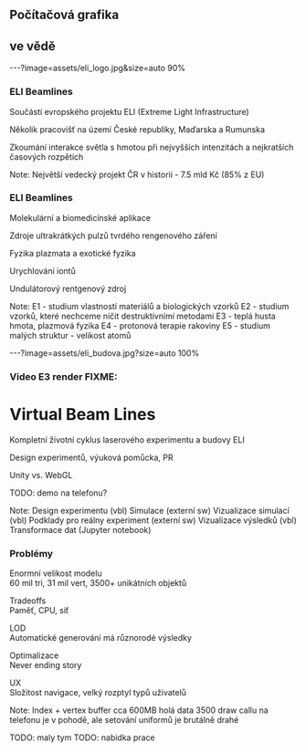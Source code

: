 ## Počítačová grafika  
## ve vědě

---?image=assets/eli_logo.jpg&size=auto 90%

### ELI Beamlines

Součástí evropského projektu ELI (Extreme Light Infrastructure)

Několik pracovišť na území České republiky, Maďarska a Rumunska

Zkoumání interakce světla s hmotou při nejvyšších intenzitách a nejkratších časových rozpětích

Note:
Největší vedecký projekt ČR v historii - 7.5 mld Kč (85% z EU)

### ELI Beamlines

Molekulární a biomedicínské aplikace

Zdroje ultrakrátkých pulzů tvrdého rengenového záření

Fyzika plazmata a exotické fyzika

Urychlování iontů

Undulátorový rentgenový zdroj

Note:
E1 - studium vlastností materiálů a biologických vzorků
E2 - studium vzorků, které nechceme ničit destruktivnímí metodami
E3 - teplá husta hmota, plazmová fyzika
E4 - protonová terapie rakoviny
E5 - studium malých struktur - velikost atomů 

---?image=assets/eli_budova.jpg?size=auto 100%

### Video E3 render FIXME:

# Virtual Beam Lines

Kompletní životní cyklus laserového experimentu a budovy ELI

Design experimentů, výuková pomůcka, PR

Unity vs. WebGL

TODO: demo na telefonu?

Note:
Design experimentu (vbl)
Simulace (externí sw)
Vizualizace simulací (vbl) 
Podklady pro reálny experiment (externí sw)
Vizualizace výsledků (vbl)
Transformace dat (Jupyter notebook)

### Problémy

Enormní velikost modelu  
60 mil tri, 31 mil vert, 3500+ unikátních objektů

Tradeoffs  
Paměť, CPU, síť

LOD  
Automatické generování má různorodé výsledky

Optimalizace  
Never ending story

UX  
Složitost navigace, velký rozptyl typů uživatelů

Note:
Index + vertex buffer cca 600MB holá data
3500 draw callu na telefonu je v pohodě, ale setování uniformů je brutálně drahé

TODO: maly tym
TODO: nabidka prace